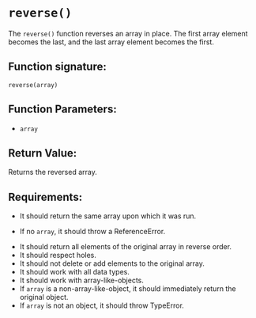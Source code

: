 # `reverse()`
The `reverse()` function reverses an array in place. The first array element becomes the last, and the last array element becomes the first.

## Function signature:
    reverse(array)

## Function Parameters:
- `array`

## Return Value:
Returns the reversed array.

## Requirements:
<!-- 1. Basic Returns ✓ -->
- It should return the same array upon which it was run.

<!-- 2. Argument Handling ✓ -->
- If no `array`, it should throw a ReferenceError.

<!-- 3. Functionality ✓ -->
- It should return all elements of the original array in reverse order.
- It should respect holes.
- It should not delete or add elements to the original array.
- It should work with all data types.
- It should work with array-like-objects.
- If `array` is a non-array-like-object, it should immediately return the original object.
- If `array` is not an object, it should throw TypeError.

<!-- 4. Edge Cases ✓ -->


 
